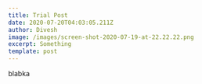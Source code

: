 ```yaml
---
title: Trial Post
date: 2020-07-20T04:03:05.211Z
author: Divesh
image: /images/screen-shot-2020-07-19-at-22.22.22.png
excerpt: Something
template: post
---
```

blabka
